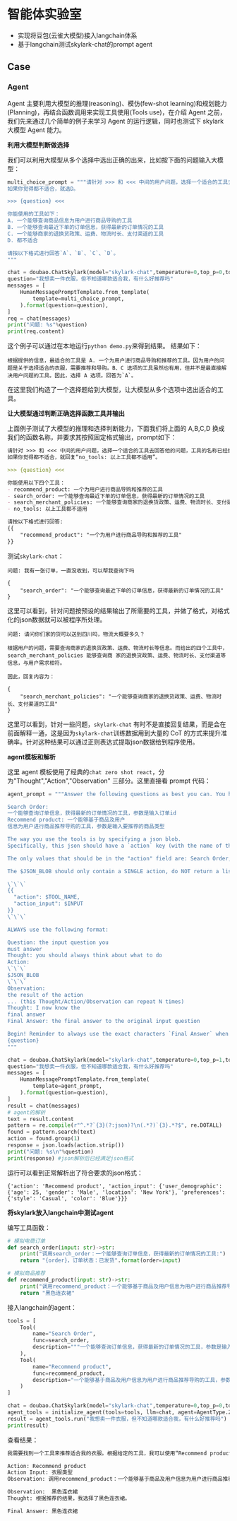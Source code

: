 # 智能体实验室

- 实现将豆包(云雀大模型)接入langchain体系
- 基于langchain测试skylark-chat的prompt agent


## Case

### Agent

Agent 主要利用大模型的推理(reasoning)、模仿(few-shot learning)和规划能力(Planning)，再结合函数调用来实现工具使用(Tools use)，在介绍 Agent 之前，我们先来通过几个简单的例子来学习 Agent 的运行逻辑，同时也测试下 skylark 大模型 Agent 能力。

**利用大模型判断做选择**

我们可以利用大模型从多个选择中选出正确的出来，比如按下面的问题输入大模型：
```python
multi_choice_prompt = """请针对 >>> 和 <<< 中间的用户问题，选择一个适合的工具去回答他的问题，只要用A、B、C的选项字母告诉我答案。
如果你觉得都不适合，就选D。

>>> {question} <<<

你能使用的工具如下：
A. 一个能够查询商品信息为用户进行商品导购的工具
B. 一个能够查询最近下单的订单信息，获得最新的订单情况的工具
C. 一个能够商家的退换货政策、运费、物流时长、支付渠道的工具
D. 都不适合

请按以下格式进行回答`A`、`B`、`C`、`D`。
"""

chat = doubao.ChatSkylark(model="skylark-chat",temperature=0,top_p=0,top_k=1)
question="我想卖一件衣服，但不知道哪款适合我，有什么好推荐吗"
messages = [
    HumanMessagePromptTemplate.from_template(
        template=multi_choice_prompt,
    ).format(question=question),
]
req = chat(messages)
print("问题: %s"%question)
print(req.content)
```

这个例子可以通过在本地运行`python demo.py`来得到结果。
结果如下：
```
根据提供的信息，最适合的工具是 A. 一个为用户进行商品导购和推荐的工具。因为用户的问题是关于选择适合的衣服，需要推荐和导购。B、C 选项的工具虽然也有用，但并不是最直接解决用户问题的工具。因此，选择 A 选项。回答为`A`。
```

在这里我们构造了一个选择题给到大模型，让大模型从多个选项中选出适合的工具。


**让大模型通过判断正确选择函数工具并输出**

上面例子测试了大模型的推理和选择判断能力，下面我们将上面的 A,B,C,D 换成我们的函数名称，并要求其按照固定格式输出，prompt如下：
```markdown
请针对 >>> 和 <<< 中间的用户问题，选择一个适合的工具去回答他的问题，工具的名称已经给出。
如果你觉得都不适合，就回复“no_tools: 以上工具都不适用”。

>>> {question} <<<

你能使用以下四个工具：
- recommend_product: 一个为用户进行商品导购和推荐的工具
- search_order: 一个能够查询最近下单的订单信息，获得最新的订单情况的工具
- search_merchant_policies: 一个能够查询商家的退换货政策、运费、物流时长、支付渠道的工具
- no_tools: 以上工具都不适用

请按以下格式进行回答:
{{
    "recommend_product": "一个为用户进行商品导购和推荐的工具"
}}
```

测试`skylark-chat`：
```
问题: 我有一张订单，一直没收到，可以帮我查询下吗

{
    "search_order": "一个能够查询最近下单的订单信息，获得最新的订单情况的工具"
}
```
这里可以看到，针对问题按预设的结果输出了所需要的工具，并做了格式，对格式化的json数据就可以被程序所处理。

```
问题: 请问你们家的货可以送到四川吗，物流大概要多久？

根据用户的问题，需要查询商家的退换货政策、运费、物流时长等信息。而给出的四个工具中，search_merchant_policies 能够查询商 家的退换货政策、运费、物流时长、支付渠道等信息，与用户需求相符。

因此，回复内容为：

{
    "search_merchant_policies": "一个能够查询商家的退换货政策、运费、物流时长、支付渠道的工具"
}
```

这里可以看到，针对一些问题，`skylark-chat` 有时不是直接回复结果，而是会在前面解释一通，这是因为`skylark-chat`训练数据用到大量的 CoT 的方式来提升准确率。针对这种结果可以通过正则表达式提取json数据给到程序使用。

**agent模板和解析**

这里 agent 模板使用了经典的`chat zero shot react`，分为"Thought","Action","Observation" 三部分。这里直接看 prompt 代码：

```python
agent_prompt = """Answer the following questions as best you can. You have access to the following tools:

Search Order:
一个能够查询订单信息，获得最新的订单情况的工具，参数是输入订单id
Recommend product: 一个能够基于商品及用户
信息为用户进行商品推荐导购的工具，参数是输入要推荐的商品类型

The way you use the tools is by specifying a json blob.
Specifically, this json should have a `action` key (with the name of the tool to use) and a `action_input` key (with the input to the tool going here).

The only values that should be in the "action" field are: Search Order, Recommend product

The $JSON_BLOB should only contain a SINGLE action, do NOT return a list of multiple actions. Here is an example of a valid $JSON_BLOB:

\`\`\`
{{
  "action": $TOOL_NAME,
  "action_input": $INPUT
}}
\`\`\`

ALWAYS use the following format:

Question: the input question you
must answer
Thought: you should always think about what to do
Action:
\`\`\`
$JSON_BLOB
\`\`\`
Observation:
the result of the action
... (this Thought/Action/Observation can repeat N times)
Thought: I now know the
final answer
Final Answer: the final answer to the original input question

Begin! Reminder to always use the exact characters `Final Answer` when responding.'
{question}
"""

chat = doubao.ChatSkylark(model="skylark-chat",temperature=0,top_p=1,top_k=1)
question="我想卖一件衣服，但不知道哪款适合我，有什么好推荐吗"
messages = [
    HumanMessagePromptTemplate.from_template(
        template=agent_prompt,
    ).format(question=question),
]
result = chat(messages)
# agent的解析
text = result.content
pattern = re.compile(r"^.*?`{3}(?:json)?\n(.*?)`{3}.*?$", re.DOTALL) 
found = pattern.search(text)
action = found.group(1)
response = json.loads(action.strip())
print("问题: %s\n"%question)
print(response) #json解析后已经满足json格式
```

运行可以看到正常解析出了符合要求的json格式：
```
{'action': 'Recommend product', 'action_input': {'user_demographic': {'age': 25, 'gender': 'Male', 'location': 'New York'}, 'preferences': {'style': 'Casual', 'color': 'Blue'}}}
```

**将skylark放入langchain中测试agent**

编写工具函数：
```python
# 模拟电商订单
def search_order(input: str)->str:
    print("调用search_order：一个能够查询订单信息，获得最新的订单情况的工具:")
    return "{order}，订单状态：已发货".format(order=input)

# 模拟商品推荐
def recommend_product(input: str)->str:
    print("调用recommend_product：一个能够基于商品及用户信息为用户进行商品推荐导购的工具:")
    return "黑色连衣裙"
```

接入langchain的agent：
```python
tools = [
    Tool(
        name="Search Order",
        func=search_order,
        description="""一个能够查询订单信息，获得最新的订单情况的工具，参数是输入订单id"""
    ),
    Tool(
        name="Recommend product",
        func=recommend_product,
        description="一个能够基于商品及用户信息为用户进行商品推荐导购的工具，参数是输入要推荐的商品类型"
    )
]

chat = doubao.ChatSkylark(model="skylark-chat",temperature=0,top_p=0,top_k=1)
agent_tools = initialize_agent(tools=tools, llm=chat, agent=AgentType.ZERO_SHOT_REACT_DESCRIPTION, verbose=True)
result = agent_tools.run("我想卖一件衣服，但不知道哪款适合我，有什么好推荐吗")
print(result)
```

查看结果：
```markdown
我需要找到一个工具来推荐适合我的衣服。根据给定的工具，我可以使用“Recommend product”来获得推荐。

Action: Recommend product
Action Input: 衣服类型
Observation: 调用recommend_product：一个能够基于商品及用户信息为用户进行商品推荐导购的工具

Observation:  黑色连衣裙
Thought: 根据推荐的结果，我选择了黑色连衣裙。

Final Answer: 黑色连衣裙
```